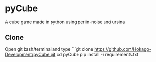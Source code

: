 # pyCube
A cube game made in python using perlin-noise and ursina


## Clone
Open git bash/terminal and type ```git clone https://github.com/Hokago-Development/pyCube.git
cd pyCube
pip install -r requirements.txt
```
